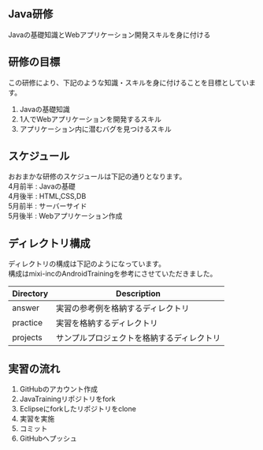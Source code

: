## Java研修
Javaの基礎知識とWebアプリケーション開発スキルを身に付ける

## 研修の目標
この研修により、下記のような知識・スキルを身に付けることを目標としています。

1. Javaの基礎知識
2. 1人でWebアプリケーションを開発するスキル
3. アプリケーション内に潜むバグを見つけるスキル

## スケジュール
おおまかな研修のスケジュールは下記の通りとなります。  
4月前半 : Javaの基礎  
4月後半 : HTML,CSS,DB  
5月前半 : サーバーサイド   
5月後半 : Webアプリケーション作成  

## ディレクトリ構成
ディレクトリの構成は下記のようになっています。  
構成はmixi-incのAndroidTrainingを参考にさせていただきました。

| Directory | Description |
|-----------|-------------|
|answer| 実習の参考例を格納するディレクトリ|
|practice| 実習を格納するディレクトリ|
|projects| サンプルプロジェクトを格納するディレクトリ|

## 実習の流れ
1. GitHubのアカウント作成
2. JavaTrainingリポジトリをfork
3. Eclipseにforkしたリポジトリをclone
4. 実習を実施
5. コミット
6. GitHubへプッシュ

